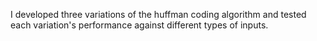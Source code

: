 I developed three variations of the huffman coding algorithm and tested each variation's performance against different types of inputs.
